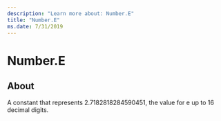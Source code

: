 ```yaml
---
description: "Learn more about: Number.E"
title: "Number.E"
ms.date: 7/31/2019
---
```

# Number.E

## About

A constant that represents 2.7182818284590451, the value for e up to 16 decimal digits.
